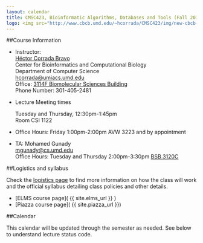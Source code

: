 ```yaml
---
layout: calendar
title: CMSC423, Bioinformatic Algorithms, Databases and Tools (Fall 2015)
logo: <img src="http://www.cbcb.umd.edu/~hcorrada/CMSC423/img/new-cbcb-logo3_0.png"/>
---
```



##Course Information

*	Instructor:  
	[H&eacute;ctor Corrada Bravo](http://www.cbcb.umd.edu/~hcorrada)  
	Center for Bioinformatics and Computational Biology  
	Department of Computer Science  
	<hcorrada@umiacs.umd.edu>  
	Office: [3114F Biomolecular Sciences Building](www.cbcb.umd.edu/about-us/directions)  
	Phone Number: 301-405-2481

*	Lecture Meeting times  

	Tuesday and Thursday, 12:30pm-1:45pm  
	Room CSI 1122

*	Office Hours: Friday 1:00pm-2:00pm AVW 3223 and by appointment

*	TA: Mohamed Gunady  
	<mgunady@cs.umd.edu>  
	Office Hours: Tuesday and Thursday 2:00pm-3:30pm [BSB 3120C](www.cbcb.umd.edu/about-us/directions)


##Logistics and syllabus

Check the [logistics page](logistics.html) to find more information on how the class will work and the official syllabus detailing class policies and other details.

* [ELMS course page]( {{ site.elms_url }} )  
* [Piazza course page]( {{ site.piazza_url }})  

##Calendar

This calendar will be updated through the semester as needed.
See below to understand lecture status code.
